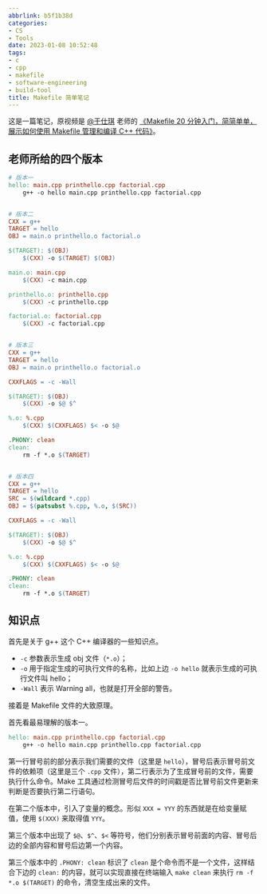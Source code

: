 ```yaml
---
abbrlink: b5f1b38d
categories:
- CS
- Tools
date: 2023-01-08 10:52:48
tags:
- c
- cpp
- makefile
- software-engineering
- build-tool
title: Makefile 简单笔记
---
```


这是一篇笔记，原视频是 [@于仕琪](https://space.bilibili.com/519963684) 老师的 [《Makefile 20 分钟入门，简简单单，展示如何使用 Makefile 管理和编译 C++ 代码》](https://www.bilibili.com/video/BV188411L7d2)。

<!--more-->

## 老师所给的四个版本

```makefile
# 版本一
hello: main.cpp printhello.cpp factorial.cpp
    g++ -o hello main.cpp printhello.cpp factorial.cpp


# 版本二
CXX = g++
TARGET = hello
OBJ = main.o printhello.o factorial.o

$(TARGET): $(OBJ)
    $(CXX) -o $(TARGET) $(OBJ)

main.o: main.cpp
    $(CXX) -c main.cpp

printhello.o: printhello.cpp
    $(CXX) -c printhello.cpp

factorial.o: factorial.cpp
    $(CXX) -c factorial.cpp


# 版本三
CXX = g++
TARGET = hello
OBJ = main.o printhello.o factorial.o

CXXFLAGS = -c -Wall

$(TARGET): $(OBJ)
    $(CXX) -o $@ $^

%.o: %.cpp
    $(CXX) $(CXXFLAGS) $< -o $@

.PHONY: clean
clean:
    rm -f *.o $(TARGET)


# 版本四
CXX = g++
TARGET = hello
SRC = $(wildcard *.cpp)
OBJ = $(patsubst %.cpp, %.o, $(SRC))

CXXFLAGS = -c -Wall

$(TARGET): $(OBJ)
    $(CXX) -o $@ $^

%.o: %.cpp
    $(CXX) $(CXXFLAGS) $< -o $@

.PHONY: clean
clean:
    rm -f *.o $(TARGET)
```

## 知识点

首先是关于 g++ 这个 C++ 编译器的一些知识点。

- `-c` 参数表示生成 obj 文件（`*.o`）；
- `-o` 用于指定生成的可执行文件的名称，比如上边 `-o hello` 就表示生成的可执行文件叫 hello；
- `-Wall` 表示 Warning all，也就是打开全部的警告。

接着是 Makefile 文件的大致原理。

首先看最易理解的版本一。

```makefile
hello: main.cpp printhello.cpp factorial.cpp
    g++ -o hello main.cpp printhello.cpp factorial.cpp
```

第一行冒号前的部分表示我们需要的文件（这里是 `hello`），冒号后表示冒号前文件的依赖项（这里是三个 `.cpp` 文件），第二行表示为了生成冒号前的文件，需要执行什么命令。Make 工具通过检测冒号后文件的时间戳是否比冒号前文件更新来判断是否要执行第二行语句。

在第二个版本中，引入了变量的概念。形似 `XXX = YYY` 的东西就是在给变量赋值，使用 `$(XXX)` 来取得值 `YYY`。

第三个版本中出现了 `$@`、`$^`、`$<` 等符号，他们分别表示冒号前面的内容、冒号后边的全部内容和冒号后边第一个内容。

第三个版本中的 `.PHONY: clean` 标识了 `clean` 是个命令而不是一个文件，这样结合下边的 `clean:` 的内容，就可以实现直接在终端输入 `make clean` 来执行 `rm -f *.o $(TARGET)` 的命令，清空生成出来的文件。

